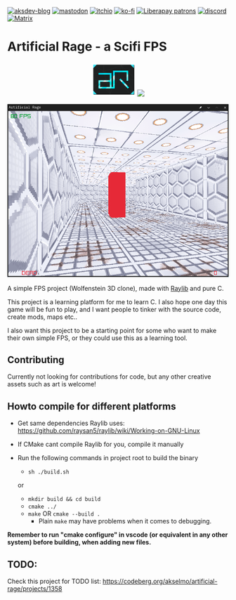 [![aksdev-blog](https://img.shields.io/badge/blog-akselmo.dev-blue?style=flat-square)](https://akselmo.dev)
[![mastodon](https://img.shields.io/mastodon/follow/106864208846697693?color=%233088D4&domain=https%3A%2F%2Fmastodon.technology&logo=mastodon&style=flat-square&logoColor=white)](https://mastodon.technology/@huntra)
[![itchio](https://img.shields.io/badge/itch.io-akselmo-%23FA5C5C?style=flat-square&logo=itch.io&logoColor=white)](https://akselmo.itch.io/)
[![ko-fi](https://img.shields.io/badge/ko--fi-donate-%23FF5E5B?style=flat-square&logo=ko-fi&logoColor=white)](https://ko-fi.com/L4L57FOPF)
[![Liberapay patrons](https://img.shields.io/liberapay/patrons/akselmo?label=LiberaPay&logo=liberapay&logoColor=ffffff&style=flat-square)](https://liberapay.com/akselmo/)
[![discord](https://img.shields.io/discord/475097536160595979?color=%235865F2&label=aks_dev%20discord&logo=discord&style=flat-square&logoColor=white)](https://discord.gg/PZkYZRx)
[![Matrix](https://img.shields.io/matrix/aksdev-space:matrix.akselmo.dev?color=0dbd8b&label=aks_dev%20matrix&logo=matrix&logoColor=ffffff&server_fqdn=matrix.org&style=flat-square)](https://matrix.to/#/#aksdev-space:matrix.akselmo.dev)


# Artificial Rage - a Scifi FPS 

<p align="center"><img src="./other_assets/ar_2.png" width="100"/> <a href="https://codeberg.org/akselmo/artificial-rage"><img src="https://akselmo.dev/assets/images/getitoncodeberg.svg" width="200"></a></p>
<p align="center"><img alt="Screenshot of Artificial Rage" src="./screenshot.png" /></p>


A simple FPS project (Wolfenstein 3D clone), made with [Raylib](https://www.raylib.com/) and pure C.

This project is a learning platform for me to learn C. I also hope one day this game will be fun to play, and I want
people to tinker with the source code, create mods, maps etc..

I also want this project to be a starting point for some who want to make their own simple FPS, or they could use this
as a learning tool.



## Contributing

Currently not looking for contributions for code, but any other creative assets such as art is welcome!

## Howto compile for different platforms

* Get same dependencies Raylib uses: https://github.com/raysan5/raylib/wiki/Working-on-GNU-Linux

* If CMake cant compile Raylib for you, compile it manually

* Run the following commands in project root to build the binary
    * `sh ./build.sh`

  or

    * `mkdir build && cd build`
    * `cmake ../`
    * `make` OR `cmake --build .`
        * Plain `make` may have problems when it comes to debugging.


**Remember to run "cmake configure" in vscode (or equivalent in any other system) before building, when adding new
files.**

## TODO:
Check this project for TODO list: https://codeberg.org/akselmo/artificial-rage/projects/1358



